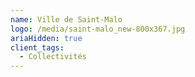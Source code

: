 ```yaml
---
name: Ville de Saint-Malo
logo: /media/saint-malo_new-800x367.jpg
ariaHidden: true
client_tags:
  - Collectivités
---
```

